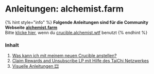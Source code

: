 # Anleitungen: alchemist.farm

{% hint style="info" %}
**Folgende Anleitungen sind für die Community Webseite** [**alchemist.farm**](https://alchemist.farm/)  
Bitte [klicke hier](../guides-crucible.alchemist.wtf/), wenn du [crucible.alchemist.wtf](https://crucible.alchemist.wtf/) benutzt
{% endhint %}

### Inhalt

1. [Was kann ich mit meinem neuen Crucible anstellen?](i-minted-a-crucible-now-what.md)
2. [Claim Rewards and Unsubscribe LP mit Hilfe des TaiChi Netzwerkes](how-to-claim-rewards-and-unsubscribe-your-lp-from-the-aludel-using-the-taichi-network.md)
3. [Visuelle Anleitungen 🎞](../visual-guides.md)


